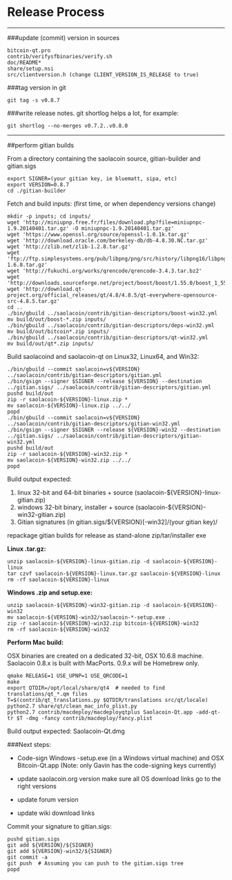 Release Process
====================

* * *

###update (commit) version in sources


	bitcoin-qt.pro
	contrib/verifysfbinaries/verify.sh
	doc/README*
	share/setup.nsi
	src/clientversion.h (change CLIENT_VERSION_IS_RELEASE to true)

###tag version in git

	git tag -s v0.8.7

###write release notes. git shortlog helps a lot, for example:

	git shortlog --no-merges v0.7.2..v0.8.0

* * *

##perform gitian builds

 From a directory containing the saolacoin source, gitian-builder and gitian.sigs
  
	export SIGNER=(your gitian key, ie bluematt, sipa, etc)
	export VERSION=0.8.7
	cd ./gitian-builder

 Fetch and build inputs: (first time, or when dependency versions change)

	mkdir -p inputs; cd inputs/
	wget 'http://miniupnp.free.fr/files/download.php?file=miniupnpc-1.9.20140401.tar.gz' -O miniupnpc-1.9.20140401.tar.gz'
	wget 'https://www.openssl.org/source/openssl-1.0.1k.tar.gz'
	wget 'http://download.oracle.com/berkeley-db/db-4.8.30.NC.tar.gz'
	wget 'http://zlib.net/zlib-1.2.8.tar.gz'
	wget 'ftp://ftp.simplesystems.org/pub/libpng/png/src/history/libpng16/libpng-1.6.8.tar.gz'
	wget 'http://fukuchi.org/works/qrencode/qrencode-3.4.3.tar.bz2'
	wget 'http://downloads.sourceforge.net/project/boost/boost/1.55.0/boost_1_55_0.tar.bz2'
	wget 'http://download.qt-project.org/official_releases/qt/4.8/4.8.5/qt-everywhere-opensource-src-4.8.5.tar.gz'
	cd ..
	./bin/gbuild ../saolacoin/contrib/gitian-descriptors/boost-win32.yml
	mv build/out/boost-*.zip inputs/
	./bin/gbuild ../saolacoin/contrib/gitian-descriptors/deps-win32.yml
	mv build/out/bitcoin*.zip inputs/
	./bin/gbuild ../saolacoin/contrib/gitian-descriptors/qt-win32.yml
	mv build/out/qt*.zip inputs/

 Build saolacoind and saolacoin-qt on Linux32, Linux64, and Win32:
  
	./bin/gbuild --commit saolacoin=v${VERSION} ../saolacoin/contrib/gitian-descriptors/gitian.yml
	./bin/gsign --signer $SIGNER --release ${VERSION} --destination ../gitian.sigs/ ../saolacoin/contrib/gitian-descriptors/gitian.yml
	pushd build/out
	zip -r saolacoin-${VERSION}-linux.zip *
	mv saolacoin-${VERSION}-linux.zip ../../
	popd
	./bin/gbuild --commit saolacoin=v${VERSION} ../saolacoin/contrib/gitian-descriptors/gitian-win32.yml
	./bin/gsign --signer $SIGNER --release ${VERSION}-win32 --destination ../gitian.sigs/ ../saolacoin/contrib/gitian-descriptors/gitian-win32.yml
	pushd build/out
	zip -r saolacoin-${VERSION}-win32.zip *
	mv saolacoin-${VERSION}-win32.zip ../../
	popd

  Build output expected:

  1. linux 32-bit and 64-bit binaries + source (saolacoin-${VERSION}-linux-gitian.zip)
  2. windows 32-bit binary, installer + source (saolacoin-${VERSION}-win32-gitian.zip)
  3. Gitian signatures (in gitian.sigs/${VERSION}[-win32]/(your gitian key)/

repackage gitian builds for release as stand-alone zip/tar/installer exe

**Linux .tar.gz:**

	unzip saolacoin-${VERSION}-linux-gitian.zip -d saolacoin-${VERSION}-linux
	tar czvf saolacoin-${VERSION}-linux.tar.gz saolacoin-${VERSION}-linux
	rm -rf saolacoin-${VERSION}-linux

**Windows .zip and setup.exe:**

	unzip saolacoin-${VERSION}-win32-gitian.zip -d saolacoin-${VERSION}-win32
	mv saolacoin-${VERSION}-win32/saolacoin-*-setup.exe .
	zip -r saolacoin-${VERSION}-win32.zip bitcoin-${VERSION}-win32
	rm -rf saolacoin-${VERSION}-win32

**Perform Mac build:**

  OSX binaries are created on a dedicated 32-bit, OSX 10.6.8 machine.
  Saolacoin 0.8.x is built with MacPorts.  0.9.x will be Homebrew only.

	qmake RELEASE=1 USE_UPNP=1 USE_QRCODE=1
	make
	export QTDIR=/opt/local/share/qt4  # needed to find translations/qt_*.qm files
	T=$(contrib/qt_translations.py $QTDIR/translations src/qt/locale)
	python2.7 share/qt/clean_mac_info_plist.py
	python2.7 contrib/macdeploy/macdeployqtplus Saolacoin-Qt.app -add-qt-tr $T -dmg -fancy contrib/macdeploy/fancy.plist

 Build output expected: Saolacoin-Qt.dmg

###Next steps:

* Code-sign Windows -setup.exe (in a Windows virtual machine) and
  OSX Bitcoin-Qt.app (Note: only Gavin has the code-signing keys currently)

* update saolacoin.org version
  make sure all OS download links go to the right versions

* update forum version

* update wiki download links

Commit your signature to gitian.sigs:

	pushd gitian.sigs
	git add ${VERSION}/${SIGNER}
	git add ${VERSION}-win32/${SIGNER}
	git commit -a
	git push  # Assuming you can push to the gitian.sigs tree
	popd

